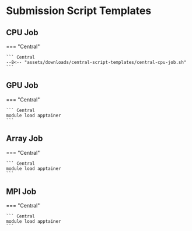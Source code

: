 # Submission Script Templates

## CPU Job

=== "Central"

    ``` Central
    --8<-- "assets/downloads/central-script-templates/central-cpu-job.sh"
    ```


## GPU Job

=== "Central"

    ``` Central
    module load apptainer
    ```


## Array Job

=== "Central"

    ``` Central
    module load apptainer
    ```


## MPI Job

=== "Central"

    ``` Central
    module load apptainer
    ```
